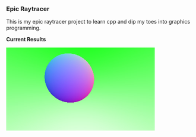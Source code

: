 ### Epic Raytracer

This is my epic raytracer project to learn cpp and dip my toes into graphics programming.

**Current Results**

![current](static/current.jpeg)